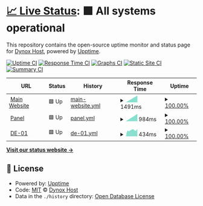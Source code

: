 # [📈 Live Status](https://status.dynoxhost.tk): <!--live status--> **🟩 All systems operational**

This repository contains the open-source uptime monitor and status page for [Dynox Host](https://dynoxhost.ml), powered by [Upptime](https://github.com/upptime/upptime).

[![Uptime CI](https://github.com/Dynox-Host/Status-Website/workflows/Uptime%20CI/badge.svg)](https://github.com/upptime/upptime/actions?query=workflow%3A%22Uptime+CI%22)
[![Response Time CI](https://github.com/Dynox-Host/Status-Website/workflows/Response%20Time%20CI/badge.svg)](https://github.com/upptime/upptime/actions?query=workflow%3A%22Response+Time+CI%22)
[![Graphs CI](https://github.com/Dynox-Host/Status-Website/workflows/Graphs%20CI/badge.svg)](https://github.com/upptime/upptime/actions?query=workflow%3A%22Graphs+CI%22)
[![Static Site CI](https://github.com/Dynox-Host/Status-Website/workflows/Static%20Site%20CI/badge.svg)](https://github.com/upptime/upptime/actions?query=workflow%3A%22Static+Site+CI%22)
[![Summary CI](https://github.com/Dynox-Host/Status-Website/workflows/Summary%20CI/badge.svg)](https://github.com/upptime/upptime/actions?query=workflow%3A%22Summary+CI%22)

<!--start: status pages-->
<!-- This summary is generated by Upptime (https://github.com/upptime/upptime) -->
<!-- Do not edit this manually, your changes will be overwritten -->
<!-- prettier-ignore -->
| URL | Status | History | Response Time | Uptime |
| --- | ------ | ------- | ------------- | ------ |
| <img alt="" src="https://cdn.discordapp.com/attachments/811925478348029982/812451407562276874/image0.png" height="13"> [Main Website](https://dynoxhost.ml) | 🟩 Up | [main-website.yml](https://github.com/Dynox-Host/Status-Website/commits/HEAD/history/main-website.yml) | <details><summary><img alt="Response time graph" src="./graphs/main-website/response-time-week.png" height="20"> 1491ms</summary><br><a href="https://status.dynoxhost.tk/history/main-website"><img alt="Response time 1491" src="https://img.shields.io/endpoint?url=https%3A%2F%2Fraw.githubusercontent.com%2FDynox-Host%2FStatus-Website%2FHEAD%2Fapi%2Fmain-website%2Fresponse-time.json"></a><br><a href="https://status.dynoxhost.tk/history/main-website"><img alt="24-hour response time 1491" src="https://img.shields.io/endpoint?url=https%3A%2F%2Fraw.githubusercontent.com%2FDynox-Host%2FStatus-Website%2FHEAD%2Fapi%2Fmain-website%2Fresponse-time-day.json"></a><br><a href="https://status.dynoxhost.tk/history/main-website"><img alt="7-day response time 1491" src="https://img.shields.io/endpoint?url=https%3A%2F%2Fraw.githubusercontent.com%2FDynox-Host%2FStatus-Website%2FHEAD%2Fapi%2Fmain-website%2Fresponse-time-week.json"></a><br><a href="https://status.dynoxhost.tk/history/main-website"><img alt="30-day response time 1491" src="https://img.shields.io/endpoint?url=https%3A%2F%2Fraw.githubusercontent.com%2FDynox-Host%2FStatus-Website%2FHEAD%2Fapi%2Fmain-website%2Fresponse-time-month.json"></a><br><a href="https://status.dynoxhost.tk/history/main-website"><img alt="1-year response time 1491" src="https://img.shields.io/endpoint?url=https%3A%2F%2Fraw.githubusercontent.com%2FDynox-Host%2FStatus-Website%2FHEAD%2Fapi%2Fmain-website%2Fresponse-time-year.json"></a></details> | <details><summary><a href="https://status.dynoxhost.tk/history/main-website">100.00%</a></summary><a href="https://status.dynoxhost.tk/history/main-website"><img alt="All-time uptime 100.00%" src="https://img.shields.io/endpoint?url=https%3A%2F%2Fraw.githubusercontent.com%2FDynox-Host%2FStatus-Website%2FHEAD%2Fapi%2Fmain-website%2Fuptime.json"></a><br><a href="https://status.dynoxhost.tk/history/main-website"><img alt="24-hour uptime 100.00%" src="https://img.shields.io/endpoint?url=https%3A%2F%2Fraw.githubusercontent.com%2FDynox-Host%2FStatus-Website%2FHEAD%2Fapi%2Fmain-website%2Fuptime-day.json"></a><br><a href="https://status.dynoxhost.tk/history/main-website"><img alt="7-day uptime 100.00%" src="https://img.shields.io/endpoint?url=https%3A%2F%2Fraw.githubusercontent.com%2FDynox-Host%2FStatus-Website%2FHEAD%2Fapi%2Fmain-website%2Fuptime-week.json"></a><br><a href="https://status.dynoxhost.tk/history/main-website"><img alt="30-day uptime 100.00%" src="https://img.shields.io/endpoint?url=https%3A%2F%2Fraw.githubusercontent.com%2FDynox-Host%2FStatus-Website%2FHEAD%2Fapi%2Fmain-website%2Fuptime-month.json"></a><br><a href="https://status.dynoxhost.tk/history/main-website"><img alt="1-year uptime 100.00%" src="https://img.shields.io/endpoint?url=https%3A%2F%2Fraw.githubusercontent.com%2FDynox-Host%2FStatus-Website%2FHEAD%2Fapi%2Fmain-website%2Fuptime-year.json"></a></details>
| <img alt="" src="https://cdn.discordapp.com/attachments/811925478348029982/812451407562276874/image0.png" height="13"> [Panel](https://panel.dynoxhost.tk) | 🟩 Up | [panel.yml](https://github.com/Dynox-Host/Status-Website/commits/HEAD/history/panel.yml) | <details><summary><img alt="Response time graph" src="./graphs/panel/response-time-week.png" height="20"> 984ms</summary><br><a href="https://status.dynoxhost.tk/history/panel"><img alt="Response time 984" src="https://img.shields.io/endpoint?url=https%3A%2F%2Fraw.githubusercontent.com%2FDynox-Host%2FStatus-Website%2FHEAD%2Fapi%2Fpanel%2Fresponse-time.json"></a><br><a href="https://status.dynoxhost.tk/history/panel"><img alt="24-hour response time 984" src="https://img.shields.io/endpoint?url=https%3A%2F%2Fraw.githubusercontent.com%2FDynox-Host%2FStatus-Website%2FHEAD%2Fapi%2Fpanel%2Fresponse-time-day.json"></a><br><a href="https://status.dynoxhost.tk/history/panel"><img alt="7-day response time 984" src="https://img.shields.io/endpoint?url=https%3A%2F%2Fraw.githubusercontent.com%2FDynox-Host%2FStatus-Website%2FHEAD%2Fapi%2Fpanel%2Fresponse-time-week.json"></a><br><a href="https://status.dynoxhost.tk/history/panel"><img alt="30-day response time 984" src="https://img.shields.io/endpoint?url=https%3A%2F%2Fraw.githubusercontent.com%2FDynox-Host%2FStatus-Website%2FHEAD%2Fapi%2Fpanel%2Fresponse-time-month.json"></a><br><a href="https://status.dynoxhost.tk/history/panel"><img alt="1-year response time 984" src="https://img.shields.io/endpoint?url=https%3A%2F%2Fraw.githubusercontent.com%2FDynox-Host%2FStatus-Website%2FHEAD%2Fapi%2Fpanel%2Fresponse-time-year.json"></a></details> | <details><summary><a href="https://status.dynoxhost.tk/history/panel">100.00%</a></summary><a href="https://status.dynoxhost.tk/history/panel"><img alt="All-time uptime 100.00%" src="https://img.shields.io/endpoint?url=https%3A%2F%2Fraw.githubusercontent.com%2FDynox-Host%2FStatus-Website%2FHEAD%2Fapi%2Fpanel%2Fuptime.json"></a><br><a href="https://status.dynoxhost.tk/history/panel"><img alt="24-hour uptime 100.00%" src="https://img.shields.io/endpoint?url=https%3A%2F%2Fraw.githubusercontent.com%2FDynox-Host%2FStatus-Website%2FHEAD%2Fapi%2Fpanel%2Fuptime-day.json"></a><br><a href="https://status.dynoxhost.tk/history/panel"><img alt="7-day uptime 100.00%" src="https://img.shields.io/endpoint?url=https%3A%2F%2Fraw.githubusercontent.com%2FDynox-Host%2FStatus-Website%2FHEAD%2Fapi%2Fpanel%2Fuptime-week.json"></a><br><a href="https://status.dynoxhost.tk/history/panel"><img alt="30-day uptime 100.00%" src="https://img.shields.io/endpoint?url=https%3A%2F%2Fraw.githubusercontent.com%2FDynox-Host%2FStatus-Website%2FHEAD%2Fapi%2Fpanel%2Fuptime-month.json"></a><br><a href="https://status.dynoxhost.tk/history/panel"><img alt="1-year uptime 100.00%" src="https://img.shields.io/endpoint?url=https%3A%2F%2Fraw.githubusercontent.com%2FDynox-Host%2FStatus-Website%2FHEAD%2Fapi%2Fpanel%2Fuptime-year.json"></a></details>
| <img alt="" src="https://cdn.discordapp.com/attachments/811925478348029982/812451407562276874/image0.png" height="13"> [DE-01](https://node.dynoxhost.tk:8080) | 🟩 Up | [de-01.yml](https://github.com/Dynox-Host/Status-Website/commits/HEAD/history/de-01.yml) | <details><summary><img alt="Response time graph" src="./graphs/de-01/response-time-week.png" height="20"> 434ms</summary><br><a href="https://status.dynoxhost.tk/history/de-01"><img alt="Response time 434" src="https://img.shields.io/endpoint?url=https%3A%2F%2Fraw.githubusercontent.com%2FDynox-Host%2FStatus-Website%2FHEAD%2Fapi%2Fde-01%2Fresponse-time.json"></a><br><a href="https://status.dynoxhost.tk/history/de-01"><img alt="24-hour response time 434" src="https://img.shields.io/endpoint?url=https%3A%2F%2Fraw.githubusercontent.com%2FDynox-Host%2FStatus-Website%2FHEAD%2Fapi%2Fde-01%2Fresponse-time-day.json"></a><br><a href="https://status.dynoxhost.tk/history/de-01"><img alt="7-day response time 434" src="https://img.shields.io/endpoint?url=https%3A%2F%2Fraw.githubusercontent.com%2FDynox-Host%2FStatus-Website%2FHEAD%2Fapi%2Fde-01%2Fresponse-time-week.json"></a><br><a href="https://status.dynoxhost.tk/history/de-01"><img alt="30-day response time 434" src="https://img.shields.io/endpoint?url=https%3A%2F%2Fraw.githubusercontent.com%2FDynox-Host%2FStatus-Website%2FHEAD%2Fapi%2Fde-01%2Fresponse-time-month.json"></a><br><a href="https://status.dynoxhost.tk/history/de-01"><img alt="1-year response time 434" src="https://img.shields.io/endpoint?url=https%3A%2F%2Fraw.githubusercontent.com%2FDynox-Host%2FStatus-Website%2FHEAD%2Fapi%2Fde-01%2Fresponse-time-year.json"></a></details> | <details><summary><a href="https://status.dynoxhost.tk/history/de-01">100.00%</a></summary><a href="https://status.dynoxhost.tk/history/de-01"><img alt="All-time uptime 100.00%" src="https://img.shields.io/endpoint?url=https%3A%2F%2Fraw.githubusercontent.com%2FDynox-Host%2FStatus-Website%2FHEAD%2Fapi%2Fde-01%2Fuptime.json"></a><br><a href="https://status.dynoxhost.tk/history/de-01"><img alt="24-hour uptime 100.00%" src="https://img.shields.io/endpoint?url=https%3A%2F%2Fraw.githubusercontent.com%2FDynox-Host%2FStatus-Website%2FHEAD%2Fapi%2Fde-01%2Fuptime-day.json"></a><br><a href="https://status.dynoxhost.tk/history/de-01"><img alt="7-day uptime 100.00%" src="https://img.shields.io/endpoint?url=https%3A%2F%2Fraw.githubusercontent.com%2FDynox-Host%2FStatus-Website%2FHEAD%2Fapi%2Fde-01%2Fuptime-week.json"></a><br><a href="https://status.dynoxhost.tk/history/de-01"><img alt="30-day uptime 100.00%" src="https://img.shields.io/endpoint?url=https%3A%2F%2Fraw.githubusercontent.com%2FDynox-Host%2FStatus-Website%2FHEAD%2Fapi%2Fde-01%2Fuptime-month.json"></a><br><a href="https://status.dynoxhost.tk/history/de-01"><img alt="1-year uptime 100.00%" src="https://img.shields.io/endpoint?url=https%3A%2F%2Fraw.githubusercontent.com%2FDynox-Host%2FStatus-Website%2FHEAD%2Fapi%2Fde-01%2Fuptime-year.json"></a></details>

<!--end: status pages-->

[**Visit our status website →**](https://status.dynoxhost.tk)

## 📄 License

- Powered by: [Upptime](https://github.com/upptime/upptime)
- Code: [MIT](./LICENSE) © [Dynox Host](https://dynoxhost.ml)
- Data in the `./history` directory: [Open Database License](https://opendatacommons.org/licenses/odbl/1-0/)
